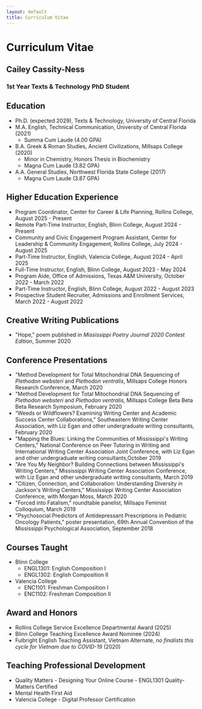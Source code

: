 ```yaml
---
layout: default
title: Curriculum Vitae
---
```

# Curriculum Vitae
## Cailey Cassity-Ness
### 1st Year Texts & Technology PhD Student

## Education
- Ph.D. (expected 2029), Texts & Technology, University of Central Florida
- M.A. English, Technical Communication, University of Central Florida (2021)
    - Summa Cum Laude (4.00 GPA)
- B.A. Greek & Roman Studies, Ancient Civilizations, Millsaps College (2020)
    - Minor in Chemistry, Honors Thesis in Biochemistry
    - Magna Cum Laude (3.82 GPA)
- A.A. General Studies, Northwest Florida State College (2017)
    - Magna Cum Laude (3.87 GPA)

## Higher Education Experience
- Program Coordinator, Center for Career & Life Planning, Rollins College, August 2025 - Present
- Remote Part-Time Instructor, English, Blinn College, August 2024 - Present
- Community and Civic Engagement Program Assistant, Center for Leadership & Community Engagement, Rollins College, July 2024 - August 2025
- Part-Time Instructor, English, Valencia College, August 2024 - April 2025
- Full-Time Instructor, English, Blinn College, August 2023 - May 2024
- Program Aide, Office of Admissions, Texas A&M University, October 2022 - March 2022
- Part-Time Instructor, English, Blinn College, August 2022 - August 2023
- Prospective Student Recruiter, Admissions and Enrollment Services, March 2022 - August 2022

## Creative Writing Publications
- "Hope," poem published in *Mississippi Poetry Journal 2020 Contest Edition*, Summer 2020

## Conference Presentations
- "Method Development for Total Mitochondrial DNA Sequencing of *Plethodon websteri* and *Plethodon ventralis*, Millsaps College Honors Research Conference, March 2020
- "Method Development for Total Mitochondrial DNA Sequencing of *Plethodon websteri* and *Plethodon ventralis*, Millsaps College Beta Beta Beta Research Symposium, February 2020
- “Weeds or Wildflowers? Examining Writing Center and Academic Success Center Collaborations,” Southeastern Writing Center Association, with Liz Egan and other undergraduate writing consultants, February 2020
- "Mapping the Blues: Linking the Communities of Mississippi's Writing Centers," National Conference on Peer Tutoring in Writing and International Writing Center Association Joint Conference, with Liz Egan and other undergraduate writing consultants,October 2019
- "Are You My Neighbor? Building Connections between Mississippi's Writing Centers," Mississippi Writing Center Association Conference, with Liz Egan and other undergraduate writing consultants, March 2019
- "Citizen, Connection, and Collaboration: Understanding Diversity in Jackson's Writing Centers," Mississippi Writing Center Association Conference, with Morgan Moss, March 2020
- "Forced into Fatalism," roundtable panelist, Millsaps Feminist Colloquium, March 2019
- "Psychosocial Predictors of Antidepressant Prescriptions in Pediatric Oncology Patients," poster presentation, 69th Annual Convention of the Mississippi Psychological Association, September 2018

## Courses Taught
- Blinn College 
    - ENGL1301: English Composition I
    - ENGL1302: English Composition II
- Valencia College
    - ENC1101: Freshman Composition I
    - ENC1102: Freshman Composition II

## Award and Honors
- Rollins College Service Excellence Departmental Award (2025)
- Blinn College Teaching Excellence Award Nominee (2024)
- Fulbright English Teaching Assistant, Vietnam Alternate, *no finalists this cycle for Vietnam due to COVID-19* (2020)

## Teaching Professional Development
- Quality Matters - Designing Your Online Course - ENGL1301 Quality-Matters Certified
- Mental Health First Aid
- Valencia College - Digital Professor Certification 